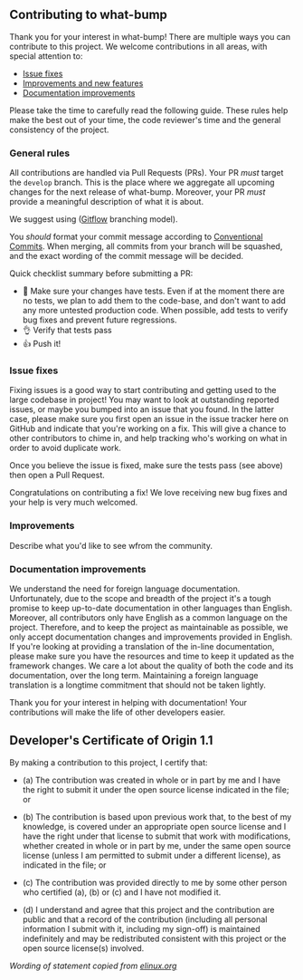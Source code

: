 ## Contributing to what-bump

Thank you for your interest in what-bump! There are multiple ways you can contribute to this project. We welcome contributions in all areas, with special attention to:

* [Issue fixes](#issue-fixes)
* [Improvements and new features](#improvements)
* [Documentation improvements](#documentation-improvements)

Please take the time to carefully read the following guide. These rules help make the best out of your time, the code reviewer's time and the general consistency of the project.

### General rules

All contributions are handled via Pull Requests (PRs). Your PR _must_ target the `develop` branch. This is the place where we aggregate all upcoming changes for the next release of what-bump. Moreover, your PR _must_ provide a meaningful description of what it is about.

We suggest using ([Gitflow](http://nvie.com/posts/a-successful-git-branching-model/) branching model).

You _should_ format your commit message according to [Conventional Commits](https://www.conventionalcommits.org/en/v1.0.0/). When merging, all commits from your branch will be squashed, and the exact wording of the commit message will be decided. 

Quick checklist summary before submitting a PR:

* 🔎 Make sure your changes have tests. Even if at the moment there are no tests, we plan to add them to the code-base, and don't want to add any more untested production code. When possible, add tests to verify bug fixes and prevent future regressions.
* 👌 Verify that tests pass
* 👍 Push it!

### Issue fixes

Fixing issues is a good way to start contributing and getting used to the large codebase in project! You may want to look at outstanding reported issues, or maybe you bumped into an issue that you found. In the latter case, please make sure you first open an issue in the issue tracker here on GitHub and indicate that you're working on a fix. This will give a chance to other contributors to chime in, and help tracking who's working on what in order to avoid duplicate work.

Once you believe the issue is fixed, make sure the tests pass (see above) then open a Pull Request.

Congratulations on contributing a fix! We love receiving new bug fixes and your help is very much welcomed.

### Improvements

Describe what you'd like to see wfrom the community.

### Documentation improvements

We understand the need for foreign language documentation. Unfortunately, due to the scope and breadth of the project it's a tough promise to keep up-to-date documentation in other languages than English. Moreover, all contributors only have English as a common language on the project. Therefore, and to keep the project as maintainable as possible, we only accept documentation changes and improvements provided in English. If you're looking at providing a translation of the in-line documentation, please make sure you have the resources and time to keep it updated as the framework changes. We care a lot about the quality of both the code and its documentation, over the long term. Maintaining a foreign language translation is a longtime commitment that should not be taken lightly.

Thank you for your interest in helping with documentation! Your contributions will make the life of other developers easier.


## Developer's Certificate of Origin 1.1

By making a contribution to this project, I certify that:

- (a) The contribution was created in whole or in part by me and I
      have the right to submit it under the open source license
      indicated in the file; or

- (b) The contribution is based upon previous work that, to the best
      of my knowledge, is covered under an appropriate open source
      license and I have the right under that license to submit that
      work with modifications, whether created in whole or in part
      by me, under the same open source license (unless I am
      permitted to submit under a different license), as indicated
      in the file; or

- (c) The contribution was provided directly to me by some other
      person who certified (a), (b) or (c) and I have not modified
      it.

- (d) I understand and agree that this project and the contribution
      are public and that a record of the contribution (including all
      personal information I submit with it, including my sign-off) is
      maintained indefinitely and may be redistributed consistent with
      this project or the open source license(s) involved.

*Wording of statement copied from [elinux.org](http://elinux.org/Developer_Certificate_Of_Origin)*
